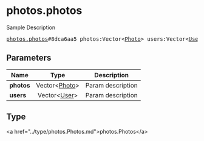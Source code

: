 # photos.photos

Sample Description

<pre>
<a href="../constructor/photos.photos.md">photos.photos</a>#8dca6aa5 photos:Vector&lt;<a href="../type/Photo.md">Photo</a>&gt; users:Vector&lt;<a href="../type/User.md">User</a>&gt; = <a href="../type/photos.Photos.md">photos.Photos</a>;
</pre>

## Parameters

| Name | Type | Description |
|------|:----:|-------------|
| **photos** | Vector&lt;<a href="../type/Photo.md">Photo</a>&gt; | Param description |
| **users** | Vector&lt;<a href="../type/User.md">User</a>&gt; | Param description |

## Type

&lt;a href=&#34;../type/photos.Photos.md&#34;&gt;photos.Photos&lt;/a&gt;
